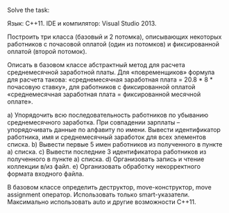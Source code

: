 Solve the task:

Язык: C++11.
IDE и компилятор: Visual Studio 2013.

Построить три класса (базовый и 2 потомка), описывающих некоторых работников с почасовой оплатой (один из потомков) и фиксированной оплатой (второй потомок). 

Описать в базовом классе абстрактный метод для расчета среднемесячной заработной платы. Для «повременщиков» формула для расчета такова: «среднемесячная заработная плата = 20.8 * 8 * почасовую ставку», для работников с фиксированной оплатой «среднемесячная заработная плата = фиксированной месячной оплате».

a)	Упорядочить всю последовательность работников по убыванию среднемесячного заработка. При совпадении зарплаты – упорядочивать данные по алфавиту по имени. Вывести идентификатор работника, имя и среднемесячный заработок для всех элементов списка.
b)	Вывести первые 5 имен работников из полученного в пункте а) списка.
c)	Вывести последние 3 идентификатора работников из полученного в пункте а) списка.
d)	Организовать запись и чтение коллекции в/из файл.
e)	Организовать обработку некорректного формата входного файла.


В базовом классе определить деструктор, move-конструктор, move assignment оператор. Использовать только smart-указатели. Максимально использовать auto и другие возможности C++11.
